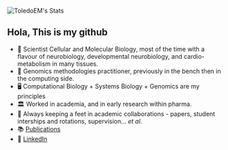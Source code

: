 ![ToledoEM's Stats](https://github-readme-stats.vercel.app/api?username=ToledoEM&theme=vue-dark&show_icons=true&hide_border=false&count_private=true)

## Hola, This is my github

- 🧬 Scientist Cellular and Molecular Biology, most of the time with a flavour of neurobiology, developmental neurobiology, and cardio-metabolism in many tissues.
- 🧪 Genomics methodologies practitioner, previously in the bench then in the computing side.
- 🖥️ Computational Biology + Systems Biology + Genomics are my principles
- 🏛️ Worked in academia, and in early research within pharma.
- 🤝 Always keeping a feet in academic collaborations - papers, student interships and rotations, supervision... *et al*.
- 📚 [Publications](https://scholar.google.com/citations?user=tQvU5PIAAAAJ&hl=en)
- 💼 [LinkedIn](https://www.linkedin.com/in/enrique-toledo/)
